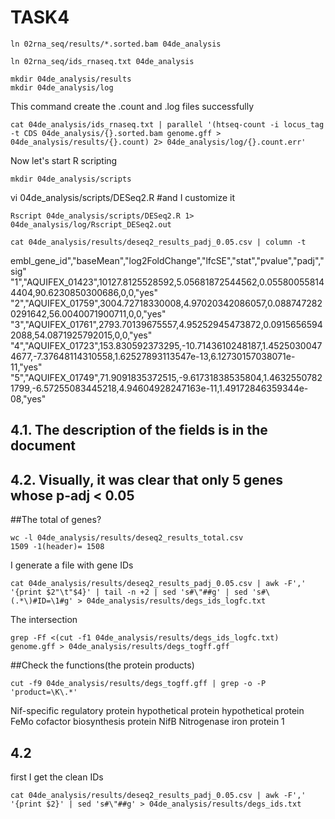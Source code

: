 # TASK4

```
ln 02rna_seq/results/*.sorted.bam 04de_analysis

ln 02rna_seq/ids_rnaseq.txt 04de_analysis

mkdir 04de_analysis/results
mkdir 04de_analysis/log
```

This command create the .count and .log files successfully
```
cat 04de_analysis/ids_rnaseq.txt | parallel '(htseq-count -i locus_tag -t CDS 04de_analysis/{}.sorted.bam genome.gff > 04de_analysis/results/{}.count) 2> 04de_analysis/log/{}.count.err'
```

Now let's start R scripting
```
mkdir 04de_analysis/scripts
```

vi 04de_analysis/scripts/DESeq2.R #and I customize it

```
Rscript 04de_analysis/scripts/DESeq2.R 1> 04de_analysis/log/Rscript_DESeq2.out
```
```
cat 04de_analysis/results/deseq2_results_padj_0.05.csv | column -t
```

embl_gene_id","baseMean","log2FoldChange","lfcSE","stat","pvalue","padj","sig"
"1","AQUIFEX_01423",10127.8125528592,5.05681872544562,0.055800558144404,90.6230850300686,0,0,"yes"
"2","AQUIFEX_01759",3004.72718330008,4.97020342086057,0.0887472820291642,56.0040071900711,0,0,"yes"
"3","AQUIFEX_01761",2793.70139675557,4.95252945473872,0.09156565942088,54.0871925792015,0,0,"yes"
"4","AQUIFEX_01723",153.830592373295,-10.7143610248187,1.45250300474677,-7.37648114310558,1.62527893113547e-13,6.12730157038071e-11,"yes"
"5","AQUIFEX_01749",71.9091835372515,-9.61731838535804,1.46325507821799,-6.57255083445218,4.94604928247163e-11,1.49172846359344e-08,"yes"

## 4.1. The description of the fields is in the document

## 4.2. Visually, it was clear that only 5 genes whose p-adj < 0.05
##The total of genes?  
```
wc -l 04de_analysis/results/deseq2_results_total.csv
1509 -1(header)= 1508
```

I generate a file with gene IDs
```
cat 04de_analysis/results/deseq2_results_padj_0.05.csv | awk -F',' '{print $2"\t"$4}' | tail -n +2 | sed 's#\"##g' | sed 's#\(.*\)#ID=\1#g' > 04de_analysis/results/degs_ids_logfc.txt
```

The intersection
```
grep -Ff <(cut -f1 04de_analysis/results/degs_ids_logfc.txt) genome.gff > 04de_analysis/results/degs_togff.gff
```
##Check the functions(the protein products)
```
cut -f9 04de_analysis/results/degs_togff.gff | grep -o -P 'product=\K\.*'
```
Nif-specific regulatory protein
hypothetical protein
hypothetical protein
FeMo cofactor biosynthesis protein NifB
Nitrogenase iron protein 1

## 4.2
first I get the clean IDs
```
cat 04de_analysis/results/deseq2_results_padj_0.05.csv | awk -F',' '{print $2}' | sed 's#\"##g' > 04de_analysis/results/degs_ids.txt
```
